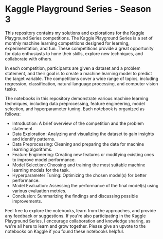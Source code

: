 # Kaggle Playground Series - Season 3
This repository contains my solutions and explorations for the Kaggle Playground Series competitions. The Kaggle Playground Series is a set of monthly machine learning competitions designed for learning, experimentation, and fun. These competitions provide a great opportunity for data enthusiasts to hone their skills, explore new techniques, and collaborate with others.

In each competition, participants are given a dataset and a problem statement, and their goal is to create a machine learning model to predict the target variable. The competitions cover a wide range of topics, including regression, classification, natural language processing, and computer vision tasks.

The notebooks in this repository demonstrate various machine learning techniques, including data preprocessing, feature engineering, model selection, and hyperparameter tuning. Each notebook is organized as follows:

- Introduction: A brief overview of the competition and the problem statement.
- Data Exploration: Analyzing and visualizing the dataset to gain insights and identify patterns.
- Data Preprocessing: Cleaning and preparing the data for machine learning algorithms.
- Feature Engineering: Creating new features or modifying existing ones to improve model performance.
- Model Selection: Choosing and training the most suitable machine learning models for the task.
- Hyperparameter Tuning: Optimizing the chosen model(s) for better performance.
- Model Evaluation: Assessing the performance of the final model(s) using various evaluation metrics.
- Conclusion: Summarizing the findings and discussing possible improvements.

Feel free to explore the notebooks, learn from the approaches, and provide any feedback or suggestions. If you're also participating in the Kaggle Playground Series, I encourage collaboration and knowledge sharing, as we're all here to learn and grow together. Please give an upvote to the notebooks on Kaggle if you found these notebooks helpful.

